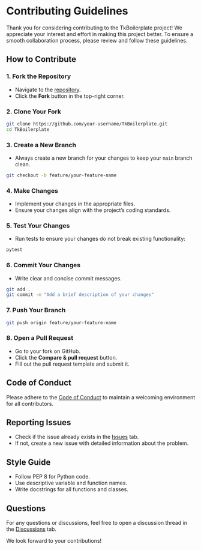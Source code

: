 # Contributing Guidelines

Thank you for considering contributing to the TkBoilerplate project! We appreciate your interest and effort in making this project better. To ensure a smooth collaboration process, please review and follow these guidelines.

## How to Contribute

### 1. Fork the Repository
- Navigate to the [repository](https://github.com/dreamstudio-satheesh/TkBoilerplate).
- Click the **Fork** button in the top-right corner.

### 2. Clone Your Fork
```bash
git clone https://github.com/your-username/TkBoilerplate.git
cd TkBoilerplate
```

### 3. Create a New Branch
- Always create a new branch for your changes to keep your `main` branch clean.
```bash
git checkout -b feature/your-feature-name
```

### 4. Make Changes
- Implement your changes in the appropriate files.
- Ensure your changes align with the project’s coding standards.

### 5. Test Your Changes
- Run tests to ensure your changes do not break existing functionality:
```bash
pytest
```

### 6. Commit Your Changes
- Write clear and concise commit messages.
```bash
git add .
git commit -m "Add a brief description of your changes"
```

### 7. Push Your Branch
```bash
git push origin feature/your-feature-name
```

### 8. Open a Pull Request
- Go to your fork on GitHub.
- Click the **Compare & pull request** button.
- Fill out the pull request template and submit it.

## Code of Conduct
Please adhere to the [Code of Conduct](CODE_OF_CONDUCT.md) to maintain a welcoming environment for all contributors.

## Reporting Issues
- Check if the issue already exists in the [Issues](https://github.com/dreamstudio-satheesh/TkBoilerplate/issues) tab.
- If not, create a new issue with detailed information about the problem.

## Style Guide
- Follow PEP 8 for Python code.
- Use descriptive variable and function names.
- Write docstrings for all functions and classes.

## Questions
For any questions or discussions, feel free to open a discussion thread in the [Discussions](https://github.com/dreamstudio-satheesh/TkBoilerplate/discussions) tab.

We look forward to your contributions!

